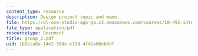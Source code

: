 ```yaml
---
content_type: resource
description: Design project topic and memo.
file: https://ol-ocw-studio-app-qa.s3.amazonaws.com/courses/10-491-integrated-chemical-engineering-ii-spring-2006/1b2eca8a14e2354ec12d4f41a06eb8df_group_2.pdf
file_type: application/pdf
resourcetype: Document
title: group_2.pdf
uid: 1b2eca8a-14e2-354e-c12d-4f41a06eb8df
---
```

